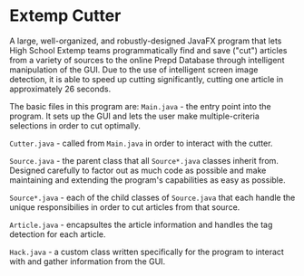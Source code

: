 # Extemp Cutter
A large, well-organized, and robustly-designed JavaFX program that lets High School Extemp teams programmatically find and save ("cut") articles from a variety of sources to the online Prepd Database through intelligent manipulation of the GUI. Due to the use of intelligent screen image detection, it is able to speed up cutting significantly, cutting one article in approximately 26 seconds.

The basic files in this program are:
`Main.java` - the entry point into the program. It sets up the GUI and lets the user make multiple-criteria selections in order to cut optimally.

`Cutter.java` - called from `Main.java` in order to interact with the cutter.

`Source.java` - the parent class that all `Source*.java` classes inherit from. Designed carefully to factor out as much code as possible and make maintaining and extending the program's capabilities as easy as possible.

`Source*.java` - each of the child classes of `Source.java` that each handle the unique responsibilies in order to cut articles from that source.

`Article.java` - encapsultes the article information and handles the tag detection for each article.

`Hack.java` - a custom class written specifically for the program to interact with and gather information from the GUI.
